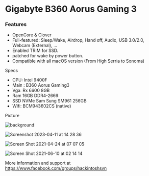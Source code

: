 # Gigabyte B360 Aorus Gaming 3
### Features
- OpenCore & Clover
- Full-featured: Sleep/Wake, Airdrop, Hand off, Audio, USB 3.0/2.0, Webcam (External), ...
- Enabled TRIM for SSD.
- patched for wake by power button.
- Compatible with all macOS version (From High Serria to Sonoma)

Specs
- CPU: Intel 9400F
- Main : B360 Aorus Gaming3
- Vga: Rx 6600 8GB
- Ram 16GB DDR4-2666
- SSD NVMe Sam Sung SM961 256GB
- Wifi: BCM943602CS (native)

Picture

![background](https://user-images.githubusercontent.com/72862070/207305817-f5f5cddf-3457-4ec2-847f-2c4907d4483d.png)

![Screenshot 2023-04-11 at 14 28 36](https://user-images.githubusercontent.com/72862070/235925162-94cf1eca-47cf-4ab3-9f7f-29da37574561.jpg)

![Screen Shot 2021-04-24 at 07 07 05](https://user-images.githubusercontent.com/72862070/123786782-4a06fa80-d904-11eb-9e6e-ee3661e34724.png)

![Screen Shot 2021-06-10 at 02 14 14](https://user-images.githubusercontent.com/72862070/123786893-6c991380-d904-11eb-8527-cba3acc42123.png)


More information and support at https://www.facebook.com/groups/hackintoshsvn
